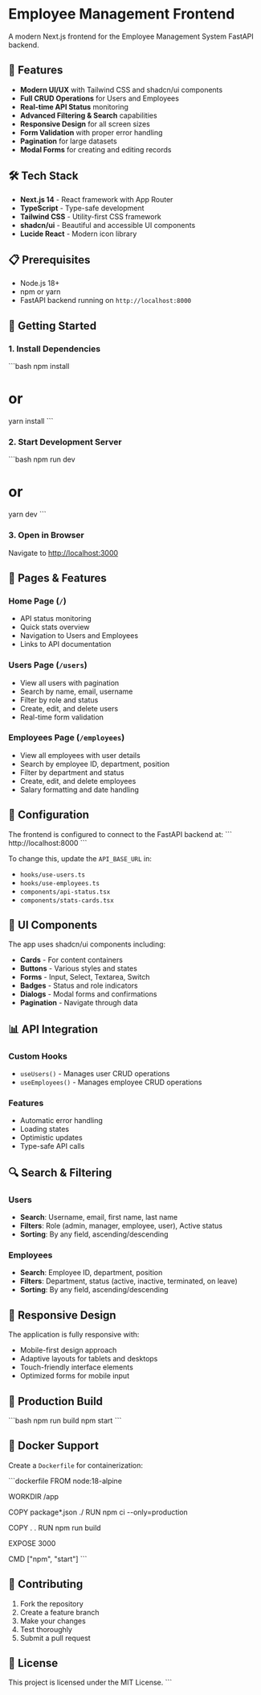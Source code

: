 # Employee Management Frontend

A modern Next.js frontend for the Employee Management System FastAPI backend.

## 🚀 Features

- **Modern UI/UX** with Tailwind CSS and shadcn/ui components
- **Full CRUD Operations** for Users and Employees
- **Real-time API Status** monitoring
- **Advanced Filtering & Search** capabilities
- **Responsive Design** for all screen sizes
- **Form Validation** with proper error handling
- **Pagination** for large datasets
- **Modal Forms** for creating and editing records

## 🛠️ Tech Stack

- **Next.js 14** - React framework with App Router
- **TypeScript** - Type-safe development
- **Tailwind CSS** - Utility-first CSS framework
- **shadcn/ui** - Beautiful and accessible UI components
- **Lucide React** - Modern icon library

## 📋 Prerequisites

- Node.js 18+ 
- npm or yarn
- FastAPI backend running on `http://localhost:8000`

## 🚀 Getting Started

### 1. Install Dependencies
\`\`\`bash
npm install
# or
yarn install
\`\`\`

### 2. Start Development Server
\`\`\`bash
npm run dev
# or
yarn dev
\`\`\`

### 3. Open in Browser
Navigate to [http://localhost:3000](http://localhost:3000)

## 📱 Pages & Features

### Home Page (`/`)
- API status monitoring
- Quick stats overview
- Navigation to Users and Employees
- Links to API documentation

### Users Page (`/users`)
- View all users with pagination
- Search by name, email, username
- Filter by role and status
- Create, edit, and delete users
- Real-time form validation

### Employees Page (`/employees`)
- View all employees with user details
- Search by employee ID, department, position
- Filter by department and status
- Create, edit, and delete employees
- Salary formatting and date handling

## 🔧 Configuration

The frontend is configured to connect to the FastAPI backend at:
\`\`\`
http://localhost:8000
\`\`\`

To change this, update the `API_BASE_URL` in:
- `hooks/use-users.ts`
- `hooks/use-employees.ts`
- `components/api-status.tsx`
- `components/stats-cards.tsx`

## 🎨 UI Components

The app uses shadcn/ui components including:
- **Cards** - For content containers
- **Buttons** - Various styles and states
- **Forms** - Input, Select, Textarea, Switch
- **Badges** - Status and role indicators
- **Dialogs** - Modal forms and confirmations
- **Pagination** - Navigate through data

## 📊 API Integration

### Custom Hooks
- `useUsers()` - Manages user CRUD operations
- `useEmployees()` - Manages employee CRUD operations

### Features
- Automatic error handling
- Loading states
- Optimistic updates
- Type-safe API calls

## 🔍 Search & Filtering

### Users
- **Search**: Username, email, first name, last name
- **Filters**: Role (admin, manager, employee, user), Active status
- **Sorting**: By any field, ascending/descending

### Employees
- **Search**: Employee ID, department, position
- **Filters**: Department, status (active, inactive, terminated, on leave)
- **Sorting**: By any field, ascending/descending

## 📱 Responsive Design

The application is fully responsive with:
- Mobile-first design approach
- Adaptive layouts for tablets and desktops
- Touch-friendly interface elements
- Optimized forms for mobile input

## 🚀 Production Build

\`\`\`bash
npm run build
npm start
\`\`\`

## 🐳 Docker Support

Create a `Dockerfile` for containerization:

\`\`\`dockerfile
FROM node:18-alpine

WORKDIR /app

COPY package*.json ./
RUN npm ci --only=production

COPY . .
RUN npm run build

EXPOSE 3000

CMD ["npm", "start"]
\`\`\`

## 🤝 Contributing

1. Fork the repository
2. Create a feature branch
3. Make your changes
4. Test thoroughly
5. Submit a pull request

## 📄 License

This project is licensed under the MIT License.
\`\`\`
